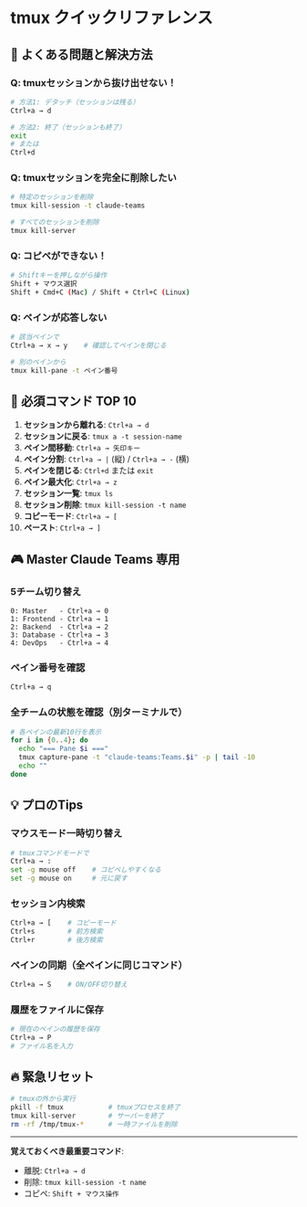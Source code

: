 # tmux クイックリファレンス

## 🚨 よくある問題と解決方法

### Q: tmuxセッションから抜け出せない！
```bash
# 方法1: デタッチ（セッションは残る）
Ctrl+a → d

# 方法2: 終了（セッションも終了）
exit
# または
Ctrl+d
```

### Q: tmuxセッションを完全に削除したい
```bash
# 特定のセッションを削除
tmux kill-session -t claude-teams

# すべてのセッションを削除
tmux kill-server
```

### Q: コピペができない！
```bash
# Shiftキーを押しながら操作
Shift + マウス選択
Shift + Cmd+C (Mac) / Shift + Ctrl+C (Linux)
```

### Q: ペインが応答しない
```bash
# 該当ペインで
Ctrl+a → x → y    # 確認してペインを閉じる

# 別のペインから
tmux kill-pane -t ペイン番号
```

## 📌 必須コマンド TOP 10

1. **セッションから離れる**: `Ctrl+a → d`
2. **セッションに戻る**: `tmux a -t session-name`
3. **ペイン間移動**: `Ctrl+a → 矢印キー`
4. **ペイン分割**: `Ctrl+a → |` (縦) / `Ctrl+a → -` (横)
5. **ペインを閉じる**: `Ctrl+d` または `exit`
6. **ペイン最大化**: `Ctrl+a → z`
7. **セッション一覧**: `tmux ls`
8. **セッション削除**: `tmux kill-session -t name`
9. **コピーモード**: `Ctrl+a → [`
10. **ペースト**: `Ctrl+a → ]`

## 🎮 Master Claude Teams 専用

### 5チーム切り替え
```
0: Master   - Ctrl+a → 0
1: Frontend - Ctrl+a → 1  
2: Backend  - Ctrl+a → 2
3: Database - Ctrl+a → 3
4: DevOps   - Ctrl+a → 4
```

### ペイン番号を確認
```bash
Ctrl+a → q
```

### 全チームの状態を確認（別ターミナルで）
```bash
# 各ペインの最新10行を表示
for i in {0..4}; do
  echo "=== Pane $i ==="
  tmux capture-pane -t "claude-teams:Teams.$i" -p | tail -10
  echo ""
done
```

## 💡 プロのTips

### マウスモード一時切り替え
```bash
# tmuxコマンドモードで
Ctrl+a → :
set -g mouse off    # コピペしやすくなる
set -g mouse on     # 元に戻す
```

### セッション内検索
```bash
Ctrl+a → [    # コピーモード
Ctrl+s        # 前方検索
Ctrl+r        # 後方検索
```

### ペインの同期（全ペインに同じコマンド）
```bash
Ctrl+a → S    # ON/OFF切り替え
```

### 履歴をファイルに保存
```bash
# 現在のペインの履歴を保存
Ctrl+a → P
# ファイル名を入力
```

## 🔥 緊急リセット

```bash
# tmuxの外から実行
pkill -f tmux           # tmuxプロセスを終了
tmux kill-server        # サーバーを終了
rm -rf /tmp/tmux-*      # 一時ファイルを削除
```

---
**覚えておくべき最重要コマンド**: 
- 離脱: `Ctrl+a → d`
- 削除: `tmux kill-session -t name`
- コピペ: `Shift + マウス操作`